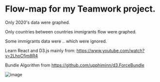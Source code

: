 # Flow-map for my Teamwork project.

Only 2020's data were graphed. 

Only countries between countries immigrants flow were graphed.

Some immigrants data were .. which were ignored.

Learn React and D3.js mainly from: https://www.youtube.com/watch?v=2LhoCfjm8R4

Bundle Algorithm from https://github.com/upphiminn/d3.ForceBundle

![image](https://github.com/serjunfan/Flow-map/blob/main/Map.jpg)
